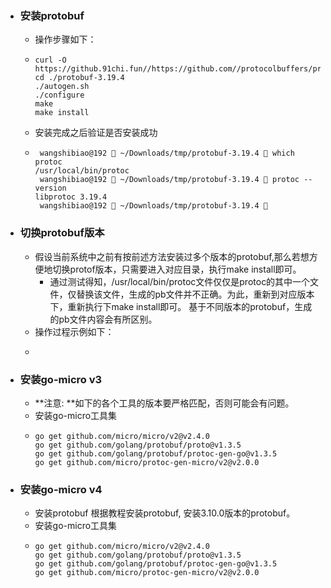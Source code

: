 - ### 安装protobuf
	- 操作步骤如下：
	- ```
	  curl -O https://github.91chi.fun//https://github.com//protocolbuffers/protobuf/archive/refs/tags/v3.19.4.tar.gz
	  cd ./protobuf-3.19.4
	  ./autogen.sh
	  ./configure
	  make
	  make install
	  
	  ```
	- 安装完成之后验证是否安装成功
	- ```
	   wangshibiao@192  ~/Downloads/tmp/protobuf-3.19.4  which protoc
	  /usr/local/bin/protoc
	   wangshibiao@192  ~/Downloads/tmp/protobuf-3.19.4  protoc --version
	  libprotoc 3.19.4
	   wangshibiao@192  ~/Downloads/tmp/protobuf-3.19.4 
	  
	  ```
- ### 切换protobuf版本
	- 假设当前系统中之前有按前述方法安装过多个版本的protobuf,那么若想方便地切换protof版本，只需要进入对应目录，执行make install即可。
		- 通过测试得知，/usr/local/bin/protoc文件仅仅是protoc的其中一个文件，仅替换该文件，生成的pb文件并不正确。为此，重新到对应版本下，重新执行下make install即可。 基于不同版本的protobuf，生成的pb文件内容会有所区别。
	- 操作过程示例如下：
	- ```
	  ```
- ### 安装go-micro v3
	- **注意: **如下的各个工具的版本要严格匹配，否则可能会有问题。
	- 安装go-micro工具集
	- ```
	  go get github.com/micro/micro/v2@v2.4.0
	  go get github.com/golang/protobuf/proto@v1.3.5
	  go get github.com/golang/protobuf/protoc-gen-go@v1.3.5
	  go get github.com/micro/protoc-gen-micro/v2@v2.0.0
	  ```
- ### 安装go-micro v4
	- 安装protobuf 根据教程安装protobuf, 安装3.10.0版本的protobuf。
	- 安装go-micro工具集
	- ```
	  go get github.com/micro/micro/v2@v2.4.0
	  go get github.com/golang/protobuf/proto@v1.3.5
	  go get github.com/golang/protobuf/protoc-gen-go@v1.3.5
	  go get github.com/micro/protoc-gen-micro/v2@v2.0.0
	  ```